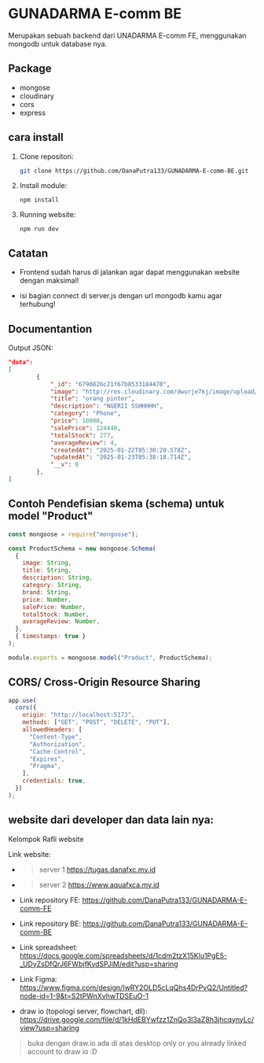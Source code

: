 # GUNADARMA E-comm BE

Merupakan sebuah backend dari UNADARMA E-comm FE, menggunakan mongodb untuk database nya.

## Package

- mongose
- cloudinary
- cors
- express

## cara install

1. Clone repositori:

   ```bash
   git clone https://github.com/DanaPutra133/GUNADARMA-E-comm-BE.git

2. Install module:

   ```
   npm install
   ```

3. Running website:

   ```
   npm run dev
   ```

## Catatan

- Frontend sudah harus di jalankan agar dapat menggunakan website dengan maksimal!

- isi bagian connect di server.js dengan url mongodb kamu agar terhubung!

## Documentantion

Output JSON:

```json
"data": 
[
        {
            "_id": "6790826c21f67b8533184470",
            "image": "http://res.cloudinary.com/dwurje7kj/image/upload/v1737523799/pafqwaiyzl9cwenflzm1.jpg",
            "title": "orang pinter",
            "description": "NGERII SSHHHHH",
            "category": "Phone",
            "price": 10000,
            "salePrice": 124440,
            "totalStock": 277,
            "averageReview": 4,
            "createdAt": "2025-01-22T05:30:20.578Z",
            "updatedAt": "2025-01-23T05:38:18.714Z",
            "__v": 0
        },
]
```
## Contoh Pendefisian skema (schema) untuk model "Product"
```javascript
const mongoose = require("mongoose");

const ProductSchema = new mongoose.Schema(
  {
    image: String,
    title: String,
    description: String,
    category: String,
    brand: String,
    price: Number,
    salePrice: Number,
    totalStock: Number,
    averageReview: Number,
  },
  { timestamps: true }
);

module.exports = mongoose.model("Product", ProductSchema);
```
## CORS/ Cross-Origin Resource Sharing
```javascript
app.use(
  cors({
    origin: "http://localhost:5173",
    methods: ["GET", "POST", "DELETE", "PUT"],
    allowedHeaders: [
      "Content-Type",
      "Authorization",
      "Cache-Control",
      "Expires",
      "Pragma",
    ],
    credentials: true,
  })
);
```

## website dari developer dan data lain nya:
Kelompok Rafli website

Link website:
- > server 1
 https://tugas.danafxc.my.id
- > server 2
https://www.aquafxca.my.id

- Link repository FE: https://github.com/DanaPutra133/GUNADARMA-E-comm-FE
- Link repository BE: https://github.com/DanaPutra133/GUNADARMA-E-comm-BE

- Link spreadsheet: https://docs.google.com/spreadsheets/d/1cdm2tzX15Klu1PgE5-_UDyZsDfQrJ6FWbjfKydSPJiM/edit?usp=sharing

- Link Figma: https://www.figma.com/design/IwRY2OLD5cLqQhs4DrPvQ2/Untitled?node-id=1-9&t=S2tPWnXvhwTDSEuO-1 

- draw io (topologi server, flowchart, dll): https://drive.google.com/file/d/1kHdEBYwfzz1ZnQo3l3aZ8h3jhcqynyLc/view?usp=sharing
> buka dengan draw.io ada di atas
> desktop only or you already linked account to draw io :D



